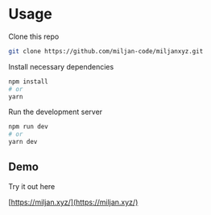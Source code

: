 # Usage

Clone this repo

```bash
git clone https://github.com/miljan-code/miljanxyz.git
```

Install necessary dependencies

```bash
npm install
# or
yarn
```

Run the development server

```bash
npm run dev
# or
yarn dev
```

## Demo

Try it out here

[https://miljan.xyz/](https://miljan.xyz/)
